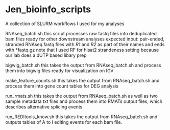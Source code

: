 # Jen_bioinfo_scripts
A collection of SLURM workflows I used for my analyses

RNAseq_batch.sh 
this script processes raw fastq files into deduplicated bam files ready for other downstream analyses
expected input: pair-ended, stranded RNAseq fastq files with *R1* and *R2* as part of their names and ends with *fastq.gz
note that I used RF for hisat2 strandeness setting because our lab does a dUTP based libary prep 

bigwig_batch.sh
this takes the output from RNAseq_batch.sh and process them into bigwig files ready for visualization on IGV

make_feature_counts.sh
this takes the output from RNAseq_batch.sh and process them into gene count tables for DEG analysis

run_rmats.sh
this takes the output from RNAseq_batch.sh as well as two sample metadata txt files and process them into RMATs output files, which describes alternative splicing events

run_REDItools_know.sh
this takes the output from RNAseq_batch.sh and outputs tables of A to I editing events for each bam file. 

